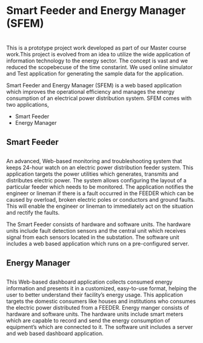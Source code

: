 # Smart Feeder and Energy Manager (SFEM)<h1>
This is a prototype project work developed as part of our Master course work.This project is evolved from an idea to utilize the wide application of 
information technology to the energy sector. The concept is vast and we reduced the scopebecuse of the time constarint. We used online simulator and Test application for 
generating the sample data for the application.

Smart Feeder and Energy Manager (SFEM) is a web based application which improves the operational efficiency and manages the energy consumption of an electrical power distribution system.
SFEM comes with two applications,
*	Smart Feeder
*	Energy Manager

## Smart Feeder<h2>
An advanced, Web-based monitoring and troubleshooting system that keeps 24-hour watch on an electric power distribution feeder system. This application targets the power utilities which generates, transmits and distributes electric power. The system allows configuring the layout of a particular feeder which needs to be monitored. The application notifies the engineer or lineman if there is a fault occurred in the FEEDER which can be caused by overload, broken electric poles or conductors and ground faults. This will enable the engineer or lineman to immediately act on the situation and rectify the faults. 

The Smart Feeder consists of hardware and software units. The hardware units include fault detection sensors and the central unit which receives signal from each sensors located in the substation. The software unit includes a web based application which runs on a pre-configured server. 

## 	Energy Manager<h2>
This Web-based dashboard application collects consumed energy information and presents it in a customized, easy-to-use format, helping the user to better understand their facility’s energy usage. This application targets the domestic consumers like houses and institutions who consumes the electric power distributed from a FEEDER.
Energy manger consists of hardware and software units. The hardware units include smart meters which are capable to record and send the energy consumption of equipment’s which are connected to it. The software unit includes a server and web based dashboard application.

